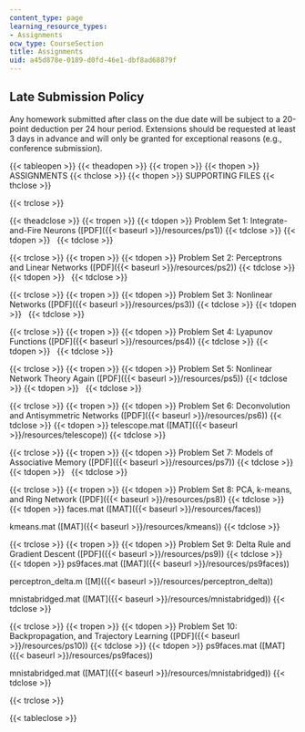 ```yaml
---
content_type: page
learning_resource_types:
- Assignments
ocw_type: CourseSection
title: Assignments
uid: a45d878e-0189-d0fd-46e1-dbf8ad68879f
---
```


Late Submission Policy
----------------------

Any homework submitted after class on the due date will be subject to a 20-point deduction per 24 hour period. Extensions should be requested at least 3 days in advance and will only be granted for exceptional reasons (e.g., conference submission).

{{< tableopen >}}
{{< theadopen >}}
{{< tropen >}}
{{< thopen >}}
ASSIGNMENTS
{{< thclose >}}
{{< thopen >}}
SUPPORTING FILES
{{< thclose >}}

{{< trclose >}}

{{< theadclose >}}
{{< tropen >}}
{{< tdopen >}}
Problem Set 1: Integrate-and-Fire Neurons ([PDF]({{< baseurl >}}/resources/ps1))
{{< tdclose >}}
{{< tdopen >}}
 
{{< tdclose >}}

{{< trclose >}}
{{< tropen >}}
{{< tdopen >}}
Problem Set 2: Perceptrons and Linear Networks ([PDF]({{< baseurl >}}/resources/ps2))
{{< tdclose >}}
{{< tdopen >}}
 
{{< tdclose >}}

{{< trclose >}}
{{< tropen >}}
{{< tdopen >}}
Problem Set 3: Nonlinear Networks ([PDF]({{< baseurl >}}/resources/ps3))
{{< tdclose >}}
{{< tdopen >}}
 
{{< tdclose >}}

{{< trclose >}}
{{< tropen >}}
{{< tdopen >}}
Problem Set 4: Lyapunov Functions ([PDF]({{< baseurl >}}/resources/ps4))
{{< tdclose >}}
{{< tdopen >}}
 
{{< tdclose >}}

{{< trclose >}}
{{< tropen >}}
{{< tdopen >}}
Problem Set 5: Nonlinear Network Theory Again ([PDF]({{< baseurl >}}/resources/ps5))
{{< tdclose >}}
{{< tdopen >}}
 
{{< tdclose >}}

{{< trclose >}}
{{< tropen >}}
{{< tdopen >}}
Problem Set 6: Deconvolution and Antisymmetric Networks ([PDF]({{< baseurl >}}/resources/ps6))
{{< tdclose >}}
{{< tdopen >}}
telescope.mat ([MAT]({{< baseurl >}}/resources/telescope))
{{< tdclose >}}

{{< trclose >}}
{{< tropen >}}
{{< tdopen >}}
Problem Set 7: Models of Associative Memory ([PDF]({{< baseurl >}}/resources/ps7))
{{< tdclose >}}
{{< tdopen >}}
 
{{< tdclose >}}

{{< trclose >}}
{{< tropen >}}
{{< tdopen >}}
Problem Set 8: PCA, k-means, and Ring Network ([PDF]({{< baseurl >}}/resources/ps8))
{{< tdclose >}}
{{< tdopen >}}
faces.mat ([MAT]({{< baseurl >}}/resources/faces))  
  
kmeans.mat ([MAT]({{< baseurl >}}/resources/kmeans))
{{< tdclose >}}

{{< trclose >}}
{{< tropen >}}
{{< tdopen >}}
Problem Set 9: Delta Rule and Gradient Descent ([PDF]({{< baseurl >}}/resources/ps9))
{{< tdclose >}}
{{< tdopen >}}
ps9faces.mat ([MAT]({{< baseurl >}}/resources/ps9faces))  
  
perceptron\_delta.m ([M]({{< baseurl >}}/resources/perceptron_delta))  
  
mnistabridged.mat ([MAT]({{< baseurl >}}/resources/mnistabridged))
{{< tdclose >}}

{{< trclose >}}
{{< tropen >}}
{{< tdopen >}}
Problem Set 10: Backpropagation, and Trajectory Learning ([PDF]({{< baseurl >}}/resources/ps10))
{{< tdclose >}}
{{< tdopen >}}
ps9faces.mat ([MAT]({{< baseurl >}}/resources/ps9faces))  
  
mnistabridged.mat ([MAT]({{< baseurl >}}/resources/mnistabridged))
{{< tdclose >}}

{{< trclose >}}

{{< tableclose >}}